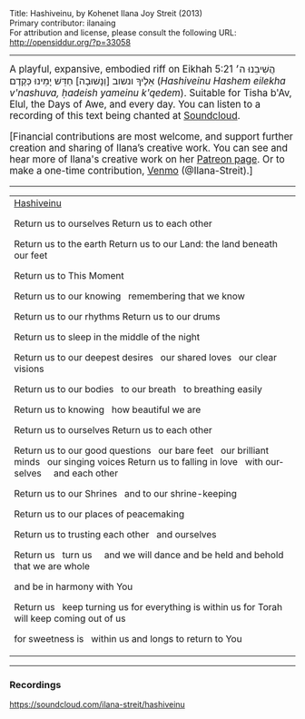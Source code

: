<html>
<head></head>
<body>
Title: Hashiveinu, by Kohenet Ilana Joy Streit (2013)<br />
Primary contributor: ilanaing<br />
For attribution and license, please consult the following URL: <a href="http://opensiddur.org/?p=33058">http://opensiddur.org/?p=33058</a>
<p />
<hr />

<div class="english" lang="en" style="font-size: 1.2em;">
A playful, expansive, embodied riff on Eikhah 5:21 <span class="hebrew" lang="he">הֲשִׁיבֵנוּ ה׳ אֵלֶיךָ ונשוב [וְנָשׁוּבָה] חַדֵּשׁ יָמֵינוּ כְּקֶדֶם</span> (<em>Hashiveinu Hashem eilekha v'nashuva, ḥadeish yameinu k'qedem</em>). Suitable for Tisha b'Av, Elul, the Days of Awe, and every day. You can listen to a recording of this text being chanted at <a href="https://soundcloud.com/ilana-streit/hashiveinu">Soundcloud</a>.

[Financial contributions are most welcome, and support further creation and sharing of Ilana’s creative work. You can see and hear more of Ilana's creative work on her <a href="https://www.patreon.com/ilanajoy">Patreon page</a>. Or to make a one-time contribution, <a href="https://venmo.com/u/Ilana-Streit">Venmo</a> (@Ilana-Streit).]
</div>

<hr />

<table style="margin-left: auto;margin-right: auto;">
<tbody>
<tr><td style="vertical-align:top;">
<div class="english" lang="en">
<u>Hashiveinu</u>

Return us to ourselves
Return us to each other

Return us to the earth
Return us to our Land: the land beneath our feet

Return us to This Moment

Return us to our knowing
&nbsp;&nbsp;remembering that we know

Return us to our rhythms
Return us to our drums

Return us to sleep in the middle of the night

Return us to our deepest desires
&nbsp;&nbsp;our shared loves
&nbsp;&nbsp;our clear visions

Return us to our bodies
&nbsp;&nbsp;to our breath
&nbsp;&nbsp;to breathing easily

Return us to knowing
&nbsp;&nbsp;how beautiful we are

Return us to ourselves
Return us to each other

Return us to our good questions
&nbsp;&nbsp;our bare feet
&nbsp;&nbsp;our brilliant minds
&nbsp;&nbsp;our singing voices
Return us to falling in love
&nbsp;&nbsp;with ourselves
&nbsp;&nbsp;&nbsp;&nbsp;and each other

Return us to our Shrines
&nbsp;&nbsp;and to our shrine-keeping

Return us to our places of peacemaking

Return us to trusting each other
&nbsp;&nbsp;and ourselves
&nbsp;

Return us
&nbsp;&nbsp;turn us
&nbsp;&nbsp;&nbsp;&nbsp;and we will dance and be held
and behold that we are whole

and be in harmony with You

Return us
&nbsp;&nbsp;keep turning us
for everything is within us
for Torah will keep coming out of us

for sweetness is
&nbsp;&nbsp;within us
and longs to return to You
</div></td></tr>
</tbody></table>

<hr />


<h3>Recordings</h3>

https://soundcloud.com/ilana-streit/hashiveinu

&nbsp;
</body>
</html>